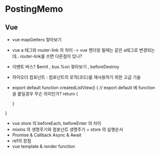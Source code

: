 # PostingMemo

## Vue 
- vue mapGetters 찾아보기 
- vue a 태그와 router-link 의 차이 -> vue 랜더링 될때는 같은 a태그로 변경되는데.. router-link를 쓰면 다른점이 있나?
- 이벤트 버스? $emit , bus.%on 찾아보기 , beforeDestroy 
- 하이오더 컴포넌트 : 컴포넌트의 로직(코드)를 재사용하기 위한 고급 기술 
- export default function createdListView() { // export default 에 function 을 붙일경우 무슨 의미인가? 
  return {
  
  
  }

}

- vue store 의 beforeEach, beforeEnter 의 차이 
- mixins 의 생명주기와 컴포넌트 생명주기 + store 의 실행순서 
- Promise & Callback Async & Await 
- ref의 장점 
- vue template & render function 
